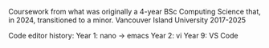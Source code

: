 Coursework from what was originally a 4-year BSc Computing Science that, in 2024, transitioned to a minor.
Vancouver Island University
2017-2025

Code editor history:
    Year 1: nano -> emacs
    Year 2: vi
    Year 9: VS Code

